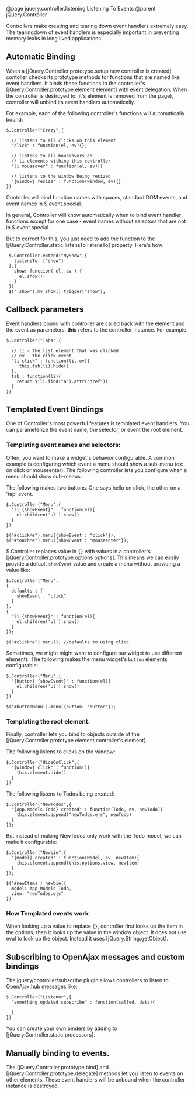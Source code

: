 @page jquery.controller.listening Listening To Events
@parent jQuery.Controller

Controllers make creating and tearing down event handlers extremely
easy.  The tearingdown of event handlers is especially important
in preventing memory leaks in long lived applications.

## Automatic Binding

When a [jQuery.Controller.prototype.setup new controller is created],
contoller checks its prototype methods for functions that are named like 
event handlers.  It binds these functions to the 
controller's [jQuery.Controller.prototype.element element] with 
event delegation.  When
the controller is destroyed (or it's element is removed from the page), controller
will unbind its event handlers automatically.

For example, each of the following controller's functions will automatically
bound:

    $.Controller("Crazy",{
    
      // listens to all clicks on this element
      "click" : function(el, ev){},
      
      // listens to all mouseovers on 
      // li elements withing this controller
      "li mouseover" : function(el, ev){}
      
      // listens to the window being resized
      "{window} resize" : function(window, ev){}
    })

Controller will bind function names with spaces, standard DOM events, and 
event names in $.event.special.

In general, Controller will know automatically when to bind event handler functions except for 
one case - event names without selectors that are not in $.event.special.

But to correct for this, you just need to add the 
function to the [jQuery.Controller.static.listensTo listensTo] 
property.  Here's how:

	 $.Controller.extend("MyShow",{
	   listensTo: ["show"]
	 },{
	   show: function( el, ev ) {
	     el.show();
	   }
	 })
	 $('.show').my_show().trigger("show");

## Callback parameters

Event handlers bound with controller are called back with the element and the event 
as parameters.  <b>this</b> refers to the controller instance.  For example:

    $.Controller("Tabs",{
    
      // li - the list element that was clicked
      // ev - the click event
      "li click" : function(li, ev){
         this.tab(li).hide()
      },
      tab : function(li){
        return $(li.find("a").attr("href"))
      }
    })

## Templated Event Bindings

One of Controller's most powerful features is templated event 
handlers.  You can parameterize the event name,
the selector, or event the root element.

### Templating event names and selectors:

Often, you want to make a widget's behavior 
configurable. A common example is configuring which event
a menu should show a sub-menu (ex: on click or mouseenter).  The 
following controller lets you configure when a menu should show 
sub-menus:

The following makes two buttons.  One says hello on click, 
the other on a 'tap' event.

    $.Controller("Menu",{
      "li {showEvent}" : function(el){
        el.children('ul').show()
      }
    })
    
    $("#clickMe").menu({showEvent : "click"});
    $("#touchMe").menu({showEvent : "mouseenter"});

$.Controller replaces value in <code>{}</code> with 
values in a 
controller's [jQuery.Controller.prototype.options options]. This means
we can easily provide a default <code>showEvent</code> value and create
a menu without providing a value like:

    $.Controller("Menu",
    {
      defaults : {
        showEvent : "click"
      }
    },
    {
      "li {showEvent}" : function(el){
        el.children('ul').show()
      }
    });
    
    $("#clickMe").menu(); //defaults to using click

Sometimes, we might might want to configure our widget to 
use different elements.  The following makes the menu widget's
<code>button</code> elements configurable:

    $.Controller("Menu",{
      "{button} {showEvent}" : function(el){
        el.children('ul').show()
      }
    })

    $('#buttonMenu').menu({button: "button"});

### Templating the root element.

Finally, controller lets you bind to objects outside 
of the [jQuery.Controller.prototype.element controller's element].

The following listens to clicks on the window:

    $.Controller("HideOnClick",{
      "{window} click" : function(){
        this.element.hide()
      }
    })

The following listens to Todos being created:

    $.Controller("NewTodos",{
      "{App.Models.Todo} created" : function(Todo, ev, newTodo){
        this.element.append("newTodos.ejs", newTodo)
      }
    });

But instead of making NewTodos only work with the Todo model,
we can make it configurable:

    $.Controller("Newbie",{
      "{model} created" : function(Model, ev, newItem){
        this.element.append(this.options.view, newItem)
      }
    });

    $('#newItems').newbie({
      model: App.Models.Todo,
      view: "newTodos.ejs"
    })
    
### How Templated events work

When looking up a value to replace <code>{}</code>,
controller first looks up the item in the options, then it looks
up the value in the window object.  It does not use eval to look up the
object.  Instead it uses [jQuery.String.getObject].


## Subscribing to OpenAjax messages and custom bindings

The jquery/controller/subscribe plugin allows controllers to listen
to OpenAjax.hub messages like:

    $.Controller("Listener",{
      "something.updated subscribe" : function(called, data){
      
      }
    })

You can create your own binders by adding to [jQuery.Controller.static.processors].

## Manually binding to events.

The [jQuery.Controller.prototype.bind] and [jQuery.Controller.prototype.delegate]
methods let you listen to events on other elements.  These event handlers will
be unbound when the controller instance is destroyed.


